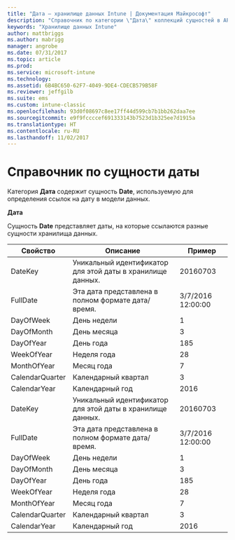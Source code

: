```yaml
---
title: "Дата — хранилище данных Intune | Документация Майкрософт"
description: "Справочник по категории \"Дата\" коллекций сущностей в API хранилища данных Intune."
keywords: "Хранилище данных Intune"
author: mattbriggs
ms.author: mabrigg
manager: angrobe
ms.date: 07/31/2017
ms.topic: article
ms.prod: 
ms.service: microsoft-intune
ms.technology: 
ms.assetid: 6B4BC650-62F7-4049-9DE4-CDECB579B58F
ms.reviewer: jeffgilb
ms.suite: ems
ms.custom: intune-classic
ms.openlocfilehash: 93d0f08697c8ee17ff44d599cb7b1bb262daa7ee
ms.sourcegitcommit: e9f9fccccef691333143b7523d1b325ee7d1915a
ms.translationtype: HT
ms.contentlocale: ru-RU
ms.lasthandoff: 11/02/2017
---
```

# <a name="reference-for-date-entity"></a>Справочник по сущности даты

Категория **Дата** содержит сущность **Date**, используемую для определения ссылок на дату в модели данных.

**Дата**

Сущность **Date** представляет даты, на которые ссылаются разные сущности хранилища данных.

| Свойство  | Описание | Пример |
|---------|------------|--------|
| DateKey | Уникальный идентификатор для этой даты в хранилище данных. | 20160703 |
| FullDate | Эта дата представлена в полном формате дата/время. | 3/7/2016 12:00:00 |
| DayOfWeek | День недели | 1 |
| DayOfMonth | День месяца | 3 |
| DayOfYear | День года | 185 |
| WeekOfYear | Неделя года | 28 |
| MonthOfYear | Месяц года | 7 |
| CalendarQuarter | Календарный квартал | 3 |
| CalendarYear | Календарный год | 2016 |
| DateKey | Уникальный идентификатор для этой даты в хранилище данных. | 20160703 |
| FullDate | Эта дата представлена в полном формате дата/время. | 3/7/2016 12:00:00 |
| DayOfWeek | День недели | 1 |
| DayOfMonth | День месяца | 3 |
| DayOfYear | День года | 185 |
| WeekOfYear | Неделя года | 28 |
| MonthOfYear | Месяц года | 7 |
| CalendarQuarter | Календарный квартал | 3 |
| CalendarYear | Календарный год | 2016 |
